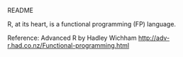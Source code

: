 README

R, at its heart, is a functional programming (FP) language.

Reference:
 Advanced R by Hadley Wichham
	http://adv-r.had.co.nz/Functional-programming.html
